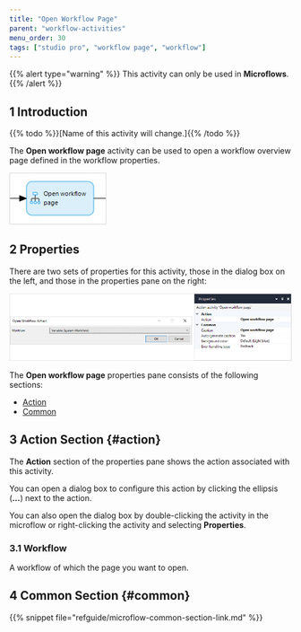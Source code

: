 ```yaml
---
title: "Open Workflow Page"
parent: "workflow-activities"
menu_order: 30
tags: ["studio pro", "workflow page", "workflow"]
---
```


{{% alert type="warning" %}}
This activity can only be used in **Microflows**.
{{% /alert %}}

## 1 Introduction

{{% todo %}}[Name of this activity will change.]{{% /todo %}}

The **Open workflow page** activity can be used to open a workflow overview page defined in the workflow properties. 

![Open Workflow Page](attachments/open-workflow-page/open-workflow-page.jpg)

## 2 Properties

There are two sets of properties for this activity, those in the dialog box on the left, and those in the properties pane on the right:

![Open Workflow Page Properties](attachments/open-workflow-page/open-workflow-page-properties.jpg)

The **Open workflow page** properties pane consists of the following sections:

* [Action](#action)
* [Common](#common)

## 3 Action Section {#action}

The **Action** section of the properties pane shows the action associated with this activity.

You can open a dialog box to configure this action by clicking the ellipsis (**…**) next to the action.

You can also open the dialog box by double-clicking the activity in the microflow or right-clicking the activity and selecting **Properties**.

### 3.1 Workflow

A workflow of which the page you want to open.

## 4 Common Section {#common}

{{% snippet file="refguide/microflow-common-section-link.md" %}}
